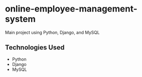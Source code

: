 # online-employee-management-system
 Main project using Python, Django, and MySQL

## Technologies Used
- Python
- Django
- MySQL

